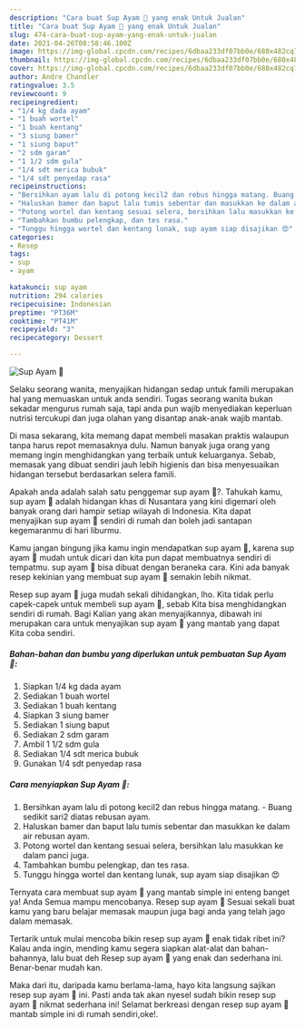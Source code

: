 ```yaml
---
description: "Cara buat Sup Ayam 🍲 yang enak Untuk Jualan"
title: "Cara buat Sup Ayam 🍲 yang enak Untuk Jualan"
slug: 474-cara-buat-sup-ayam-yang-enak-untuk-jualan
date: 2021-04-26T08:58:46.100Z
image: https://img-global.cpcdn.com/recipes/6dbaa233df07bb0e/680x482cq70/sup-ayam-🍲-foto-resep-utama.jpg
thumbnail: https://img-global.cpcdn.com/recipes/6dbaa233df07bb0e/680x482cq70/sup-ayam-🍲-foto-resep-utama.jpg
cover: https://img-global.cpcdn.com/recipes/6dbaa233df07bb0e/680x482cq70/sup-ayam-🍲-foto-resep-utama.jpg
author: Andre Chandler
ratingvalue: 3.5
reviewcount: 9
recipeingredient:
- "1/4 kg dada ayam"
- "1 buah wortel"
- "1 buah kentang"
- "3 siung bamer"
- "1 siung baput"
- "2 sdm garam"
- "1 1/2 sdm gula"
- "1/4 sdt merica bubuk"
- "1/4 sdt penyedap rasa"
recipeinstructions:
- "Bersihkan ayam lalu di potong kecil2 dan rebus hingga matang. Buang sedikit sari2 diatas rebusan ayam."
- "Haluskan bamer dan baput lalu tumis sebentar dan masukkan ke dalam air rebusan ayam."
- "Potong wortel dan kentang sesuai selera, bersihkan lalu masukkan ke dalam panci juga."
- "Tambahkan bumbu pelengkap, dan tes rasa."
- "Tunggu hingga wortel dan kentang lunak, sup ayam siap disajikan 😍"
categories:
- Resep
tags:
- sup
- ayam

katakunci: sup ayam 
nutrition: 294 calories
recipecuisine: Indonesian
preptime: "PT36M"
cooktime: "PT41M"
recipeyield: "3"
recipecategory: Dessert

---
```



![Sup Ayam 🍲](https://img-global.cpcdn.com/recipes/6dbaa233df07bb0e/680x482cq70/sup-ayam-🍲-foto-resep-utama.jpg)

Selaku seorang wanita, menyajikan hidangan sedap untuk famili merupakan hal yang memuaskan untuk anda sendiri. Tugas seorang  wanita bukan sekadar mengurus rumah saja, tapi anda pun wajib menyediakan keperluan nutrisi tercukupi dan juga olahan yang disantap anak-anak wajib mantab.

Di masa  sekarang, kita memang dapat membeli masakan praktis walaupun tanpa harus repot memasaknya dulu. Namun banyak juga orang yang memang ingin menghidangkan yang terbaik untuk keluarganya. Sebab, memasak yang dibuat sendiri jauh lebih higienis dan bisa menyesuaikan hidangan tersebut berdasarkan selera famili. 



Apakah anda adalah salah satu penggemar sup ayam 🍲?. Tahukah kamu, sup ayam 🍲 adalah hidangan khas di Nusantara yang kini digemari oleh banyak orang dari hampir setiap wilayah di Indonesia. Kita dapat menyajikan sup ayam 🍲 sendiri di rumah dan boleh jadi santapan kegemaranmu di hari liburmu.

Kamu jangan bingung jika kamu ingin mendapatkan sup ayam 🍲, karena sup ayam 🍲 mudah untuk dicari dan kita pun dapat membuatnya sendiri di tempatmu. sup ayam 🍲 bisa dibuat dengan beraneka cara. Kini ada banyak resep kekinian yang membuat sup ayam 🍲 semakin lebih nikmat.

Resep sup ayam 🍲 juga mudah sekali dihidangkan, lho. Kita tidak perlu capek-capek untuk membeli sup ayam 🍲, sebab Kita bisa menghidangkan sendiri di rumah. Bagi Kalian yang akan menyajikannya, dibawah ini merupakan cara untuk menyajikan sup ayam 🍲 yang mantab yang dapat Kita coba sendiri.

<!--inarticleads1-->

##### Bahan-bahan dan bumbu yang diperlukan untuk pembuatan Sup Ayam 🍲:

1. Siapkan 1/4 kg dada ayam
1. Sediakan 1 buah wortel
1. Sediakan 1 buah kentang
1. Siapkan 3 siung bamer
1. Sediakan 1 siung baput
1. Sediakan 2 sdm garam
1. Ambil 1 1/2 sdm gula
1. Sediakan 1/4 sdt merica bubuk
1. Gunakan 1/4 sdt penyedap rasa




<!--inarticleads2-->

##### Cara menyiapkan Sup Ayam 🍲:

1. Bersihkan ayam lalu di potong kecil2 dan rebus hingga matang. - Buang sedikit sari2 diatas rebusan ayam.
1. Haluskan bamer dan baput lalu tumis sebentar dan masukkan ke dalam air rebusan ayam.
1. Potong wortel dan kentang sesuai selera, bersihkan lalu masukkan ke dalam panci juga.
1. Tambahkan bumbu pelengkap, dan tes rasa.
1. Tunggu hingga wortel dan kentang lunak, sup ayam siap disajikan 😍




Ternyata cara membuat sup ayam 🍲 yang mantab simple ini enteng banget ya! Anda Semua mampu mencobanya. Resep sup ayam 🍲 Sesuai sekali buat kamu yang baru belajar memasak maupun juga bagi anda yang telah jago dalam memasak.

Tertarik untuk mulai mencoba bikin resep sup ayam 🍲 enak tidak ribet ini? Kalau anda ingin, mending kamu segera siapkan alat-alat dan bahan-bahannya, lalu buat deh Resep sup ayam 🍲 yang enak dan sederhana ini. Benar-benar mudah kan. 

Maka dari itu, daripada kamu berlama-lama, hayo kita langsung sajikan resep sup ayam 🍲 ini. Pasti anda tak akan nyesel sudah bikin resep sup ayam 🍲 nikmat sederhana ini! Selamat berkreasi dengan resep sup ayam 🍲 mantab simple ini di rumah sendiri,oke!.

